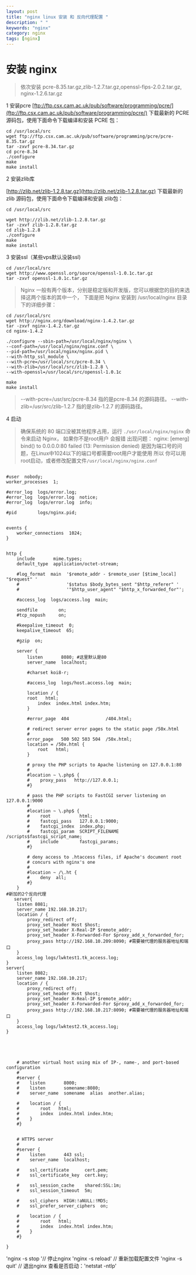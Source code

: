 ```yaml
---
layout: post
title: "nginx linux 安装 和 反向代理配置 "
description: " "
keywords: "nginx"
category: nginx
tags: [nginx]
---
```


# 安装 nginx 
> 依次安装 pcre-8.35.tar.gz,zlib-1.2.7.tar.gz,openssl-fips-2.0.2.tar.gz,  nginx-1.2.6.tar.gz

1 安装pcre
[ftp://ftp.csx.cam.ac.uk/pub/software/programming/pcre/](ftp://ftp.csx.cam.ac.uk/pub/software/programming/pcre/) 下载最新的 PCRE 源码包，使用下面命令下载编译和安装 PCRE 包：

```
cd /usr/local/src
wget ftp://ftp.csx.cam.ac.uk/pub/software/programming/pcre/pcre-8.35.tar.gz 
tar -zxvf pcre-8.34.tar.gz
cd pcre-8.34
./configure
make
make install
```
2 安装zlib库

[http://zlib.net/zlib-1.2.8.tar.gz](http://zlib.net/zlib-1.2.8.tar.gz) 下载最新的 zlib 源码包，使用下面命令下载编译和安装 zlib包：

```
cd /usr/local/src

wget http://zlib.net/zlib-1.2.8.tar.gz
tar -zxvf zlib-1.2.8.tar.gz
cd zlib-1.2.8
./configure
make
make install
```

3 安装ssl（某些vps默认没装ssl)

```
cd /usr/local/src
wget http://www.openssl.org/source/openssl-1.0.1c.tar.gz
tar -zxvf openssl-1.0.1c.tar.gz
``` 

>  Nginx 一般有两个版本，分别是稳定版和开发版，您可以根据您的目的来选择这两个版本的其中一个，
> 下面是把 Nginx 安装到 /usr/local/nginx 目录下的详细步骤：

```
cd /usr/local/src
wget http://nginx.org/download/nginx-1.4.2.tar.gz
tar -zxvf nginx-1.4.2.tar.gz
cd nginx-1.4.2

./configure --sbin-path=/usr/local/nginx/nginx \
--conf-path=/usr/local/nginx/nginx.conf \
--pid-path=/usr/local/nginx/nginx.pid \
--with-http_ssl_module \
--with-pcre=/usr/local/src/pcre-8.34 \
--with-zlib=/usr/local/src/zlib-1.2.8 \
--with-openssl=/usr/local/src/openssl-1.0.1c

make
make install

```
> --with-pcre=/usr/src/pcre-8.34 指的是pcre-8.34 的源码路径。
> --with-zlib=/usr/src/zlib-1.2.7 指的是zlib-1.2.7 的源码路径。

4 启动
> 确保系统的 80 端口没被其他程序占用，运行 ` ./usr/local/nginx/nginx ` 命令来启动 Nginx，
> 如果你不是root用户 会报错
> 出现问题： nginx: [emerg] bind() to 0.0.0.0:80 failed (13: Permission denied) 
> 是因为端口号的问题，在Linux中1024以下的端口号都需要root用户才能使用
> 所以 你可以用root启动，或者修改配置文件`/usr/local/nginx/nginx.conf`

```

#user  nobody;
worker_processes  1;

#error_log  logs/error.log;
#error_log  logs/error.log  notice;
#error_log  logs/error.log  info;

#pid        logs/nginx.pid;


events {
    worker_connections  1024;
}


http {
    include       mime.types;
    default_type  application/octet-stream;

    #log_format  main  '$remote_addr - $remote_user [$time_local] "$request" '
    #                  '$status $body_bytes_sent "$http_referer" '
    #                  '"$http_user_agent" "$http_x_forwarded_for"';

    #access_log  logs/access.log  main;

    sendfile        on;
    #tcp_nopush     on;

    #keepalive_timeout  0;
    keepalive_timeout  65;

    #gzip  on;

    server {
        listen       8080; #这里默认是80
        server_name  localhost;

        #charset koi8-r;

        #access_log  logs/host.access.log  main;

        location / {
	    root   html;
            index  index.html index.htm;
        }

        #error_page  404              /404.html;

        # redirect server error pages to the static page /50x.html
        #
        error_page   500 502 503 504  /50x.html;
        location = /50x.html {
            root   html;
        }

        # proxy the PHP scripts to Apache listening on 127.0.0.1:80
        #
        #location ~ \.php$ {
        #    proxy_pass   http://127.0.0.1;
        #}

        # pass the PHP scripts to FastCGI server listening on 127.0.0.1:9000
        #
        #location ~ \.php$ {
        #    root           html;
        #    fastcgi_pass   127.0.0.1:9000;
        #    fastcgi_index  index.php;
        #    fastcgi_param  SCRIPT_FILENAME  /scripts$fastcgi_script_name;
        #    include        fastcgi_params;
        #}

        # deny access to .htaccess files, if Apache's document root
        # concurs with nginx's one
        #
        #location ~ /\.ht {
        #    deny  all;
        #}
    }
#新加的2个反向代理
   server{
    listen 8081;
    server_name 192.168.10.217;
    location / {
        proxy_redirect off;
        proxy_set_header Host $host;
        proxy_set_header X-Real-IP $remote_addr;
        proxy_set_header X-Forwarded-For $proxy_add_x_forwarded_for;
        proxy_pass http://192.168.10.209:8090; #需要被代理的服务器地址和端口
    }
    access_log logs/lwktest1.tk_access.log;
}
server{
    listen 8082;
    server_name 192.168.10.217;
    location / {
        proxy_redirect off;
        proxy_set_header Host $host;
        proxy_set_header X-Real-IP $remote_addr;
        proxy_set_header X-Forwarded-For $proxy_add_x_forwarded_for;
        proxy_pass http://192.168.10.217:8090; #需要被代理的服务器地址和端口
    }
    access_log logs/lwktest2.tk_access.log;
}
 
 



    # another virtual host using mix of IP-, name-, and port-based configuration
    #
    #server {
    #    listen       8000;
    #    listen       somename:8080;
    #    server_name  somename  alias  another.alias;

    #    location / {
    #        root   html;
    #        index  index.html index.htm;
    #    }
    #}


    # HTTPS server
    #
    #server {
    #    listen       443 ssl;
    #    server_name  localhost;

    #    ssl_certificate      cert.pem;
    #    ssl_certificate_key  cert.key;

    #    ssl_session_cache    shared:SSL:1m;
    #    ssl_session_timeout  5m;

    #    ssl_ciphers  HIGH:!aNULL:!MD5;
    #    ssl_prefer_server_ciphers  on;

    #    location / {
    #        root   html;
    #        index  index.html index.htm;
    #    }
    #}

}

``` 


'nginx -s stop '// 停止nginx
'nginx -s reload' // 重新加载配置文件
'nginx -s quit' // 退出nginx
查看是否启动：'netstat -ntlp'